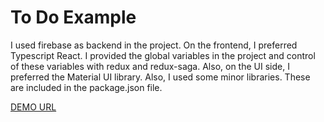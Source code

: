 # To Do Example

I used firebase as backend in the project. On the frontend, I preferred Typescript React. I provided the global variables in the project and control of these variables with redux and redux-saga. Also, on the UI side, I preferred the Material UI library. Also, I used some minor libraries. These are included in the package.json file.

[DEMO URL](https://todowebapp-hasretozkan.vercel.app/)
